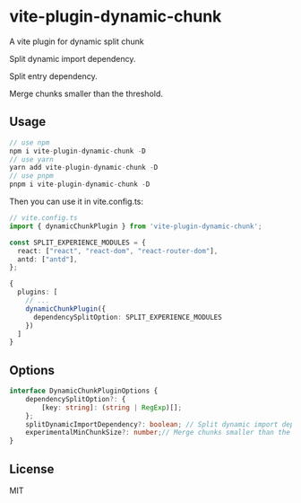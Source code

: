 # vite-plugin-dynamic-chunk

A vite plugin for dynamic split chunk

Split dynamic import dependency.

Split entry dependency.

Merge chunks smaller than the threshold.

## Usage

```js
// use npm
npm i vite-plugin-dynamic-chunk -D
// use yarn
yarn add vite-plugin-dynamic-chunk -D
// use pnpm
pnpm i vite-plugin-dynamic-chunk -D
```

Then you can use it in vite.config.ts:
```ts
// vite.config.ts
import { dynamicChunkPlugin } from 'vite-plugin-dynamic-chunk';

const SPLIT_EXPERIENCE_MODULES = {
  react: ["react", "react-dom", "react-router-dom"],
  antd: ["antd"],
};

{
  plugins: [
    // ...
    dynamicChunkPlugin({
      dependencySplitOption: SPLIT_EXPERIENCE_MODULES
    })
  ]
}
```

## Options
```ts
interface DynamicChunkPluginOptions {
    dependencySplitOption?: {
        [key: string]: (string | RegExp)[];
    };
    splitDynamicImportDependency?: boolean; // Split dynamic import dependency. default: true
    experimentalMinChunkSize?: number;// Merge chunks smaller than the threshold. default: 1000
}
```

## License

MIT
